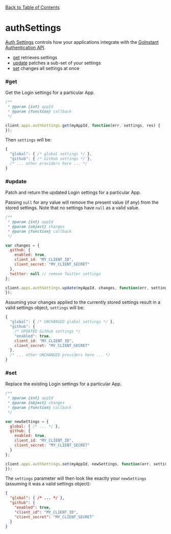 [Back to Table of Contents](/#client)

# authSettings

[Auth Settings](https://developers.goinstant.com/v1/rest-api/auth-settings.html)
controls how your applications integrate with
the [GoInstant Authentication API](https://developers.goinstant.com/v1/security_and_auth/guides/auth_api.md).

- [get](#get) retrieves settings
- [update](#update) patches a sub-set of your settings
- [set](#set) changes all settings at once

### #get

Get the Login settings for a particular App.

```js
/**
 * @param {int} appId
 * @param {function} callback
 */

client.apps.authSettings.get(myAppId, function(err, settings, res) {
});
```

Then `settings` will be:

```js
{
  "global": { /* global settings */ },
  "github": { /* GitHub settings */ },
  /* ... other providers here ... */
}
```

### #update

Patch and return the updated Login settings for a particular App.

Passing `null` for any value will remove the present value (if any) from the
stored settings.  Note that no settings have `null` as a valid value.

```js
/**
 * @param {int} appId
 * @param {object} changes
 * @param {function} callback
 */

var changes = {
  github: {
    enabled: true,
    client_id: "MY_CLIENT_ID",
    client_secret: "MY_CLIENT_SECRET"
  },
  twitter: null // remove Twitter settings
};

client.apps.authSettings.update(myAppId, changes, function(err, settings, res) {
});
```

Assuming your changes applied to the currently stored settings result in a
valid settings object, `settings` will be:

```js
{
  "global": { /* UNCHANGED global settings */ },
  "github": {
    /* UPDATED GitHub settings */
    "enabled": true,
    client_id: "MY_CLIENT_ID",
    client_secret: "MY_CLIENT_SECRET"
  },
  /* ... other UNCHANGED providers here ... */
}
```

### #set

Replace the existing Login settings for a particular App.

```js
/**
 * @param {int} appId
 * @param {object} changes
 * @param {function} callback
 */

var newSettings = {
  global: { /* ... */ },
  github: {
    enabled: true,
    client_id: "MY_CLIENT_ID",
    client_secret: "MY_CLIENT_SECRET"
  }
};

client.apps.authSettings.set(myAppId, newSettings, function(err, settings, res) {
});
```

The `settings` parameter will then look like exactly your `newSettings`
(assuming it was a valid settings object):

```json
{
  "global": { /* ... */ },
  "github": {
    "enabled": true,
    "client_id": "MY_CLIENT_ID",
    "client_secret": "MY_CLIENT_SECRET"
  }
}
```
